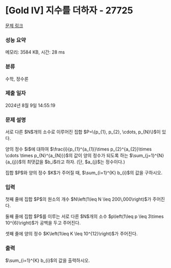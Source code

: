 # [Gold IV] 지수를 더하자 - 27725 

[문제 링크](https://www.acmicpc.net/problem/27725) 

### 성능 요약

메모리: 3584 KB, 시간: 28 ms

### 분류

수학, 정수론

### 제출 일자

2024년 8월 9일 14:55:19

### 문제 설명

<p>서로 다른 $N$개의 소수로 이루어진 집합 $P=\{p_{1}, p_{2}, \cdots, p_{N}\}$이 있다.</p>

<p>양의 정수 $i$에 대하여 $\frac{i}{p_{1}^{a_{1}}\times p_{2}^{a_{2}}\times \cdots \times p_{N}^{a_{N}}}$의 값이 양의 정수가 되도록 하는 $\sum_{j=1}^{N}{a_{j}}$의 최댓값을 $b_i$라고 하자. (단, $a_{j}$는 정수이다.)</p>

<p>집합 $P$와 양의 정수 $K$가 주어질 때, $\sum_{i=1}^{K} b_{i}$의 값을 구하시오.</p>

### 입력 

 <p>첫째 줄에 집합 $P$의 원소의 개수 $N\left(1\leq N \leq 200\,000\right)$가 주어진다.</p>

<p>둘째 줄에 집합 $P$를 이루는 서로 다른 $N$개의 소수 $p\left(1\leq p \leq 3\times 10^{6}\right)$가 공백을 두고 주어진다.</p>

<p>셋째 줄에 양의 정수 $K\left(1\leq K \leq 10^{12}\right)$가 주어진다.</p>

### 출력 

 <p>$\sum_{i=1}^{K} b_{i}$의 값을 출력하시오.</p>

